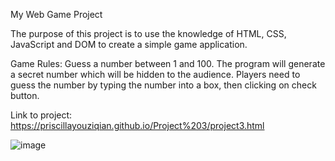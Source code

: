 My Web Game Project

The purpose of this project is to use the knowledge of HTML, CSS, JavaScript and DOM to create a simple game application. 

Game Rules: 
Guess a number between 1 and 100.  The program will generate a secret number which will be hidden to the audience. Players need to guess the number by typing the number into a box, then clicking on check button.

Link to project: https://priscillayouziqian.github.io/Project%203/project3.html

![image](https://user-images.githubusercontent.com/79026729/166124002-706b905e-de7b-460f-80a5-9452b5ac01ad.png)
